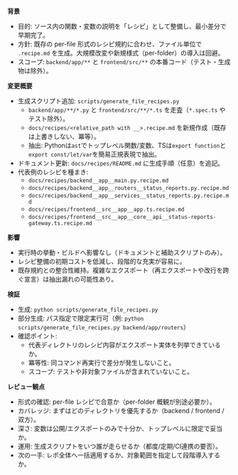 **背景**
- 目的: ソース内の関数・変数の説明を「レシピ」として整備し、最小差分で早期完了。
- 方針: 既存の per-file 形式のレシピ規約に合わせ、ファイル単位で `.recipe.md` を生成。大規模改変や新規様式（per-folder）の導入は回避。
- スコープ: `backend/app/**` と `frontend/src/**` の本番コード（テスト・生成物は除外）。

**変更概要**
- 生成スクリプト追加: `scripts/generate_file_recipes.py`
  - `backend/app/**/*.py` と `frontend/src/**/*.ts` を走査（`*.spec.ts` やテスト除外）。
  - `docs/recipes/<relative_path with __>.recipe.md` を新規作成（既存は上書きしない、冪等）。
  - 抽出: Pythonは`ast`でトップレベル関数/変数、TSは`export function`と`export const/let/var`を簡易正規表現で抽出。
- ドキュメント更新: `docs/recipes/README.md` に生成手順（任意）を追記。
- 代表例のレシピを種まき:
  - `docs/recipes/backend__app__main.py.recipe.md`
  - `docs/recipes/backend__app__routers__status_reports.py.recipe.md`
  - `docs/recipes/backend__app__services__status_reports.py.recipe.md`
  - `docs/recipes/frontend__src__app__app.ts.recipe.md`
  - `docs/recipes/frontend__src__app__core__api__status-reports-gateway.ts.recipe.md`

**影響**
- 実行時の挙動・ビルドへ影響なし（ドキュメントと補助スクリプトのみ）。
- レシピ整備の初期コストを低減し、段階的な充実が容易に。
- 既存規約との整合性維持。複雑なエクスポート（再エクスポートや改行を跨ぐ宣言）は抽出漏れの可能性あり。

**検証**
- 生成: `python scripts/generate_file_recipes.py`
- 部分生成: パス指定で限定実行可（例: `python scripts/generate_file_recipes.py backend/app/routers`）
- 確認ポイント:
  - 代表ディレクトリのレシピ内容がエクスポート実体を列挙できているか。
  - 冪等性: 同コマンド再実行で差分が発生しないこと。
  - スコープ: テストや非対象ファイルが含まれていないこと。

**レビュー観点**
- 形式の確認: per-file レシピで合意か（per-folder 概観が別途必要か）。
- カバレッジ: まずはどのディレクトリを優先するか（backend / frontend / 双方）。
- 深さ: 変数は公開/エクスポートのみで十分か、トップレベルに限定で妥当か。
- 運用: 生成スクリプトをいつ誰が走らせるか（都度/定期/CI連携の要否）。
- 次の一手: レポ全体へ一括適用するか、対象範囲を指定して段階導入するか。